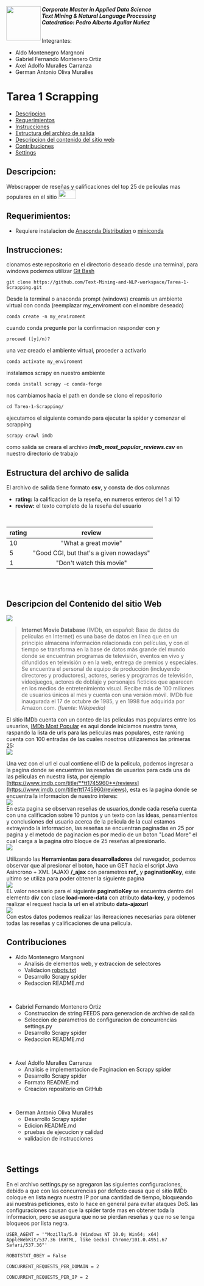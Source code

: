 <a href="https://www.uvg.edu.gt/"><img align="left" src="https://www.uvg.edu.gt/wp-content/uploads/socialshare-logo.jpg" width="90" height="90"></a>
**_Corporate Master in Applied Data Science_**<br/>
**_Text Mining & Natural Language Processing_**<br/>
**_Catedratico: Pedro Alberto Aguilar Nuñez_**<br/>
<br/>

Integrantes:
- Aldo Montenegro Margnoni
- Gabriel Fernando Montenero Ortiz
- Axel Adolfo Muralles Carranza
- German Antonio Oliva Muralles

# Tarea 1 Scrapping 

- [Descripcion](#descripcion)
- [Requerimientos](#requerimientos)
- [Instrucciones](#instrucciones)
- [Estructura del archivo de salida](#estructura-del-archivo-de-salida)
- [Descripcion del contenido del sitio web](#descripcion-del-contenido-del-sitio-web)
- [Contribuciones](#contribuciones)
- [Settings](#settings)


## Descripcion:
Webscrapper de reseñas y calificaciones del top 25 de peliculas mas populares en el sitio <a href="https://www.imdb.com/"><img src="https://upload.wikimedia.org/wikipedia/commons/thumb/6/69/IMDB_Logo_2016.svg/245px-IMDB_Logo_2016.svg.png" width="46" height="24"/></a>
 
## Requerimientos:
- Requiere instalacion de [Anaconda Distribution](https://www.anaconda.com/products/distribution) o [miniconda](https://docs.conda.io/en/latest/miniconda.html)

## Instrucciones:

clonamos este repositorio en el directorio deseado desde una terminal, para windows podemos utilizar [Git Bash](https://gitforwindows.org/) 
```
git clone https://github.com/Text-Mining-and-NLP-workspace/Tarea-1-Scrapping.git
```
Desde la terminal o anaconda prompt (windows) creamis un ambiente virtual con conda (reemplazar my_enviroment con el nombre deseado)
```
conda create -n my_enviroment
```
cuando conda pregunte por la confirmacion responder con _y_
```
proceed ([y]/n)?
```
una vez creado el ambiente virtual, proceder a activarlo
```
conda activate my_enviroment
```
instalamos scrapy en nuestro ambiente
```
conda install scrapy -c conda-forge
```
nos cambiamos hacia el path en donde se clono el repositorio
```
cd Tarea-1-Scrapping/
```
ejecutamos el siguiente comando para ejecutar la spider y comenzar el scrapping
```
scrapy crawl imdb
```
como salida se creara el archivo **_imdb_most_popular_reviews.csv_** en nuestro directorio de trabajo

## Estructura del archivo de salida

El archivo de salida tiene formato **csv**, y consta de dos columnas
- **rating:** la calificacion de la reseña, en numeros enteros del 1 al 10
- **review:** el texto completo de la reseña del usuario
<br/>

| rating | review|
|-----------|:-----------:|
| 10 | "What a great movie" |
| 5 | "Good CGI, but that's a given nowadays"|
| 1 | "Don't watch this movie" |
<br/>
<br/>

## Descripcion del Contenido del sitio Web 
<a href="https://www.imdb.com/"><img src="https://upload.wikimedia.org/wikipedia/commons/thumb/6/69/IMDB_Logo_2016.svg/245px-IMDB_Logo_2016.svg.png"/></a><br/>
> **Internet Movie Database** (IMDb, en español: Base de datos de películas en Internet) es una base de datos en línea que en un principio almacena información relacionada con películas, y con el tiempo se transforma en la base de datos más grande del mundo donde se encuentran programas de televisión, eventos en vivo y difundidos en televisión o en la web, entrega de premios y especiales. Se encuentra el personal de equipo de producción (incluyendo directores y productores), actores, series y programas de televisión, videojuegos, actores de doblaje y personajes ficticios que aparecen en los medios de entretenimiento visual. Recibe más de 100 millones de usuarios únicos al mes y cuenta con una versión móvil. IMDb fue inaugurada el 17 de octubre de 1985, y en 1998 fue adquirida por Amazon.com. _(fuente: Wikipedia)_

El sitio IMDb cuenta con un conteo de las peliculas mas populares entre los usuarios, [IMDb Most Popular](https://www.imdb.com/chart/moviemeter/?ref_=nv_mv_mpm) es aqui donde iniciamos nuestra tarea, raspando la lista de urls para las peliculas mas populares, este ranking cuenta con 100 entradas de las cuales nosotros utilizaremos las primeras 25: 
<br/>
<img src="https://lh3.googleusercontent.com/vIqMjE6VFqM_L-R4GDUjF7C7B9ayDM-pjk8KqoQ17DWtxsi8fTy3Pov_zONhrxmoySmVi5qAeFbelJFIzt7-hPFTe-UBOhr_XW26zUyS6r_39Bn7Frtn71UL3HSbrjj0Ney8zYeeNw=w2400"/>
<br/>

Una vez con el url el cual contiene el ID de la pelicula, podemos ingresar a la pagina donde se encuentran las reseñas de usuarios para cada una de las peliculas en nuestra lista, por ejemplo [https://www.imdb.com/title/**tt1745960**/reviews](https://www.imdb.com/title/tt1745960/reviews), esta es la pagina donde se encuentra la informacion de nuestro interes: 
<br/>
<img src="https://lh3.googleusercontent.com/Ok3RKu91eZrp9bafJjKnpYhZDx6gRaSIwYEmqLTsejVNNU_c9WmdPmc0ozFwiX8muQD5c5GRt5t1GFX8SbRmv0OEek7X_JF3SSzfFREanpO5j3oURmpH2qBCBCUZwrqjUyEGYrCWdw=w2400"/>
<br/>
En esta pagina se observan reseñas de usuarios,donde cada reseña cuenta con una calificacion sobre 10 puntos y un texto con las ideas, pensamientos y conclusiones del usuario acerca de la pelicula de la cual estamos extrayendo la informacion, las reseñas se encuentran paginadas en 25 por pagina y el metodo de paginacion es por medio de un boton "Load More" el cual carga a la pagina otro bloque de 25 reseñas al presionarlo.
<br/>
<img src="https://lh3.googleusercontent.com/9bxwbTn-vzKTjoWS09DeQ7mGiNoNpc3AMbzQJf5pbXj6NfI80z6g6mvQzLypHVfMgJKMf6otCRyyKWId9qOYbF5Xum0aP4wP_xJJQlM_090_YRkK60UncGScQLZkxS3A9IjGydprxg=w2400"/>
<br/>

Utilizando las **Herramientas para desarrolladores** del navegador, podemos observar que al presionar el boton, hace un GET hacia el script Java Asincrono + XML (AJAX) **/_ajax** con parametros **ref_** y **paginationKey**, este ultimo se utiliza para poder obtener la siguiente pagina
<br/>
<img src="https://lh3.googleusercontent.com/_PrdNcOCpixmLoBtzCCNwEmex96I5VhOPnyDZm-XIfTrrojnmRTPOxvmWwq5YLQGKe4Qwt-zgtBCpF4B42PXU3Yky_uDx-dyUaN49UyTKYfZzWkbs3CLvFXSlMsNNl_Lbb8v7tC0Yg=w2400"/>
<br/>
EL valor necesario para el siguiente **paginatioKey** se encuentra dentro del elemento **div** con clase **load-more-data** con atributo **data-key**, y podemos realizar el request hacia la url en el atributo **data-ajaxurl**
<br/>
<img src="https://lh3.googleusercontent.com/y-DRyI0_XGJ90dlXde1av-YalNvykbxUO32V4cEkrlzd-niaahcRdqqmF6j-0CIIVRmRFWVfZdmSB4wky314LifENcj-n4xnSdguAGiZRF3KX8xUyGEBEtKvCEtf2S1TvJikZZtAew=w2400"/>
<br/>
Con estos datos podemos realizar las itereaciones necesarias para obtener todas las reseñas y calificaciones de una pelicula.

## Contribuciones

- Aldo Montenegro Margnoni
    - Analisis de elementos web, y extraccion de selectores
    - Validacion [robots.txt](https://www.imdb.com/robots.txt)
    - Desarrollo Scrapy spider
    - Redaccion README.md
    
<br/>

- Gabriel Fernando Montenero Ortiz
    - Construccion de string FEEDS para generacion de archivo de salida
    - Seleccion de parametros de configuracion de concurrencias settings.py
    - Desarrollo Scrapy spider
    - Redaccion README.md
    
<br/>

- Axel Adolfo Muralles Carranza
    - Analisis e implementacion de Paginacion en Scrapy spider
    - Desarrollo Scrapy spider
    - Formato README.md
    - Creacion repositorio en GitHub

<br/>

- German Antonio Oliva Muralles
    - Desarrollo Scrapy spider
    - Edicion README.md
    - pruebas de ejecucion y calidad
	- validacion de instrucciones

<br/>

## Settings

En el archivo settings.py se agregaron las siguientes configuraciones, debido a que con las concurrencias por defecto causa que el sitio IMDb coloque en lista negra nuestra IP por una cantidad de tiempo, bloqueando asi nuestras peticiones, esto lo hace en general para evitar ataques DoS. las configuraciones causan que la spider tarde mas en obtener toda la informacion, pero se asegura que no se pierdan reseñas y que no se tenga bloqueos por lista negra.

```
USER_AGENT = '"Mozilla/5.0 (Windows NT 10.0; Win64; x64) AppleWebKit/537.36 (KHTML, like Gecko) Chrome/101.0.4951.67 Safari/537.36"'

ROBOTSTXT_OBEY = False

CONCURRENT_REQUESTS_PER_DOMAIN = 2

CONCURRENT_REQUESTS_PER_IP = 2
```
